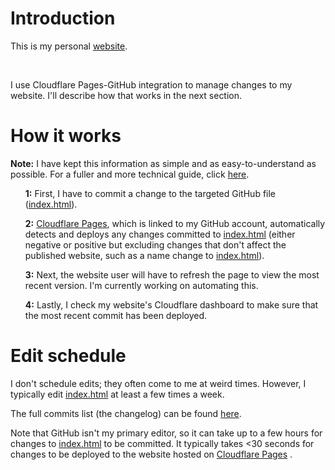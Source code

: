 <h1>Introduction</h1>
<p>This is my personal <a href="https://website-j83.pages.dev/">website</a>.</p> 
<br>
<p>I use Cloudflare Pages-GitHub integration to manage changes to my website. I'll describe how that works in the next section.<p>
<h1>How it works</h1>
<p><strong>Note:</strong> I have kept this information as simple and as easy-to-understand as possible. For a fuller and more technical guide, click <a href="https://developers.cloudflare.com/pages/configuration/git-integration/">here</a>.</p>
<ul><strong>1:</strong> First, I have to commit a change to the targeted GitHub file (<a href="https://github.com/OWelton-Rosie/website/blob/main/index.html">index.html</a>).</ul>
<ul><strong>2:</strong> <a href="https://pages.cloudflare.com/">Cloudflare Pages</a>, which is linked to my GitHub account, automatically detects and deploys any changes committed to <a href="https://github.com/OWelton-Rosie/website/blob/main/index.html">index.html</a> (either negative or positive but excluding changes that don't affect the published website, such as a name change to <a href="https://github.com/OWelton-Rosie/website/blob/main/index.html">index.html</a>).</ul>
<ul><strong>3:</strong> Next, the website user will have to refresh the page to view the most recent version. I'm currently working on automating this.</ul>
 <ul><strong>4:</strong> Lastly, I check my website's Cloudflare dashboard to make sure that the most recent commit has been deployed.</ul>
<h1>Edit schedule</h1>
<p>I don't schedule edits; they often come to me at weird times. However, I typically edit <a href="https://github.com/OWelton-Rosie/website/blob/main/index.html">index.html</a> at least a few times a week. 
<p>The full commits list (the changelog) can be found <a href="https://github.com/OWelton-Rosie/website/commits/main/">here</a>.</p>
<p>Note that GitHub isn't my primary editor, so it can take up to a few hours for changes to <a href="https://github.com/OWelton-Rosie/website/blob/main/index.html">index.html</a> to be committed. It typically takes <30 seconds for changes to be deployed to the website hosted on <a href="https://pages.cloudflare.com/">Cloudflare Pages</a> .</p>
